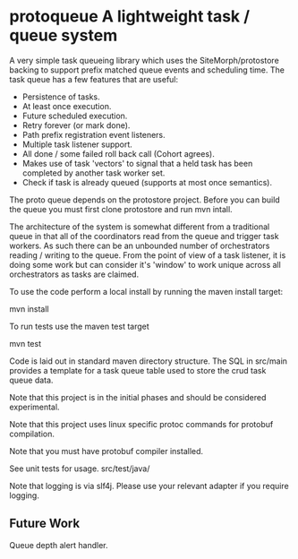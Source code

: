 protoqueue A lightweight task / queue system
============================================

A very simple task queueing library which uses the SiteMorph/protostore backing
to support prefix matched queue events and scheduling time. The task queue has
a few features that are useful:

- Persistence of tasks.
- At least once execution.
- Future scheduled execution.
- Retry forever (or mark done).
- Path prefix registration event listeners.
- Multiple task listener support.
- All done / some failed roll back call (Cohort agrees).
- Makes use of task 'vectors' to signal that a held task has been completed by
  another task worker set.
- Check if task is already queued (supports at most once semantics).

The proto queue depends on the protostore project. Before you can build the
queue you must first clone protostore and run mvn intall.

The architecture of the system is somewhat different from a traditional queue
in that all of the coordinators read from the queue and trigger task workers.
As such there can be an unbounded number of orchestrators reading / writing to
the queue. From the point of view of a task listener, it is doing some work but
can consider it's 'window' to work unique across all orchestrators as tasks are
claimed.

To use the code perform a local install by running the maven install target:

mvn install

To run tests use the maven test target

mvn test

Code is laid out in standard maven directory structure. The SQL in src/main
provides a template for a task queue table used to store the crud task queue
data.

Note that this project is in the initial phases and should be considered
experimental.

Note that this project uses linux specific protoc commands for protobuf 
compilation. 

Note that you must have protobuf compiler installed.

See unit tests for usage. src/test/java/

Note that logging is via slf4j. Please use your relevant adapter if you 
require logging.

Future Work
-----------
Queue depth alert handler.
